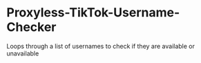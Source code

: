 # Proxyless-TikTok-Username-Checker
Loops through a list of usernames to check if they are available or unavailable
